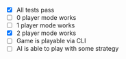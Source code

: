   - [x] All tests pass
  - [ ] 0 player mode works
  - [ ] 1 player mode works
  - [x] 2 player mode works
  - [ ] Game is playable via CLI
  - [ ] AI is able to play with some strategy
